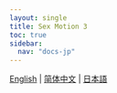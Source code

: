 ```yaml
---
layout: single
title: Sex Motion 3
toc: true
sidebar:
  nav: "docs-jp"
---
```

[English](/dancexr/features/sm3_motion) | [简体中文](/zh/dancexr/features/sm3_motion) | [日本語](/jp/dancexr/features/sm3_motion)


